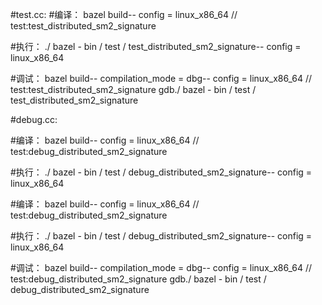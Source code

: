 #test.cc:
#编译：
bazel build-- config =
linux_x86_64  // test:test_distributed_sm2_signature

#执行：
./
bazel -
bin / test / test_distributed_sm2_signature-- config = linux_x86_64

#调试：
bazel build-- compilation_mode = dbg-- config =
linux_x86_64  // test:test_distributed_sm2_signature
gdb./
bazel -
bin / test /
test_distributed_sm2_signature

#debug.cc:

#编译：
bazel build-- config =
linux_x86_64  // test:debug_distributed_sm2_signature

#执行：
./
bazel -
bin / test /
debug_distributed_sm2_signature-- config = linux_x86_64

#编译：
bazel build-- config =
linux_x86_64  // test:debug_distributed_sm2_signature

#执行：
./
bazel -
bin / test /
debug_distributed_sm2_signature-- config = linux_x86_64

#调试：
bazel build-- compilation_mode = dbg-- config =
linux_x86_64  // test:debug_distributed_sm2_signature
gdb./
bazel -
bin / test / debug_distributed_sm2_signature